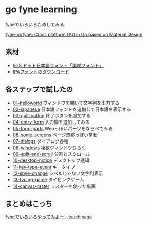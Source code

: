 # go fyne learning
fyneでいろいろためしてみる

[fyne-io/fyne: Cross platform GUI in Go based on Material Design](https://github.com/fyne-io/fyne)

## 素材
* [8×8 ドット日本語フォント「美咲フォント」](https://littlelimit.net/misaki.htm)
* [IPAフォントのダウンロード](https://ipafont.ipa.go.jp/old/ipafont/download.html)

## 各ステップで試したの
* [01-helloworld](01-helloworld/main.go) ウィンドウを開いて文字列を出力する
* [02-japanese](02-japanese/main.go) 日本語フォントを追加して日本語を表示する
* [03-quit-button](03-quit-button/main.go) 終了ボタンを追加する
* [04-entry-form](04-entry-form/main.go) 入力欄を追加してみる
* [05-form-parts](05-form-parts/main.go) Webっぽいパーツをならべてみる
* [06-some-screens](06-some-screens/main.go) ページ遷移っぽい挙動
* [07-dialogs](07-dialogs/main.go) ダイアログ各種
* [08-windows](08-windows/main.go) 複数ウィンドウひらく
* [09-split-and-scroll](09-split-and-scroll/main.go) 分割とスクロール
* [10-desktop-notice](10-desktop-notice/main.go) デスクトップ通知
* [11-key-type-event](11-key-type-event/main.go) キータイプ
* [12-style-change](12-style-change/main.go) ラベルじゃない文字列表示
* [13-typing-game](13-typing-game/main.go) タイピングゲーム
* [14-canvas-raster](14-canvas-raster) ラスターを使った描画

## まとめはこっち
[fyneでいろいろやってみよー - tsuchinaga](https://scrapbox.io/tsuchinaga/fyne%E3%81%A7%E3%81%84%E3%82%8D%E3%81%84%E3%82%8D%E3%82%84%E3%81%A3%E3%81%A6%E3%81%BF%E3%82%88%E3%83%BC)
